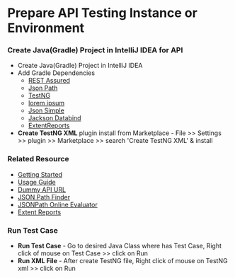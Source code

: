 # Prepare API Testing Instance or Environment

### Create Java(Gradle) Project in IntelliJ IDEA for API

* Create Java(Gradle) Project in IntelliJ IDEA
* Add Gradle Dependencies
    - [REST Assured](https://mvnrepository.com/artifact/io.rest-assured/rest-assured)
    - [Json Path](https://mvnrepository.com/artifact/io.rest-assured/json-path)
    - [TestNG](https://mvnrepository.com/artifact/org.testng/testng)
    - [lorem ipsum](https://mvnrepository.com/artifact/com.thedeanda/lorem)
    - [Json Simple](https://mvnrepository.com/artifact/com.googlecode.json-simple/json-simple)
    - [Jackson Databind](https://mvnrepository.com/artifact/com.fasterxml.jackson.core/jackson-databind)
    - [ExtentReports](https://mvnrepository.com/artifact/com.aventstack/extentreports)
* **Create TestNG XML** plugin install from Marketplace - File >> Settings >> plugin >> Marketplace >> search 'Create
  TestNG XML' & install

### Related Resource
  * [Getting Started](https://github.com/rest-assured/rest-assured/wiki/GettingStarted)
  * [Usage Guide](https://github.com/rest-assured/rest-assured/wiki/Usage)
  * [Dummy API URL](https://reqres.in/)
  * [JSON Path Finder](https://jsonpathfinder.com/)
  * [JSONPath Online Evaluator](https://jsonpath.com/)
  * [Extent Reports](https://www.extentreports.com/docs/versions/5/java/index.html)

### Run Test Case
  * **Run Test Case** - Go to desired Java Class where has Test Case, Right click of mouse on Test Case >> click on Run
  * **Run XML File** - After create TestNG file, Right click of mouse on TestNG xml >> click on Run
